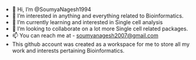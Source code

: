 - 👋 Hi, I’m @SoumyaNagesh1994
- 👀 I’m interested in anything and everything related to Bioinformatics.
- 🌱 I’m currently learning and interested in Single cell analysis
- 💞️ I’m looking to collaborate on a lot more Single cell related packages.
- 📫 You can reach me at - soumyanagesh2007@gmail.com
- This github account was created as a workspace for me to store all my work and interests pertaining Bioinformatics.

<!---
SoumyaNagesh1994/SoumyaNagesh1994 is a ✨ special ✨ repository because its `README.md` (this file) appears on your GitHub profile.
You can click the Preview link to take a look at your changes.
--->
